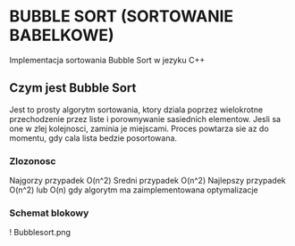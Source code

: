 # BUBBLE SORT (SORTOWANIE BABELKOWE)
Implementacja sortowania Bubble Sort w jezyku C++

## Czym jest Bubble Sort
Jest to prosty algorytm sortowania, ktory dziala poprzez wielokrotne przechodzenie przez liste i porownywanie sasiednich elementow. Jesli sa one w zlej kolejnosci, zaminia je miejscami. Proces powtarza sie az do momentu, gdy cala lista bedzie posortowana.

### Zlozonosc
Najgorzy przypadek O(n^2)
Sredni przypadek O(n^2)
Najlepszy przypadek O(n^2) lub O(n) gdy algorytm ma zaimplementowana optymalizacje

### Schemat blokowy
! Bubblesort.png
